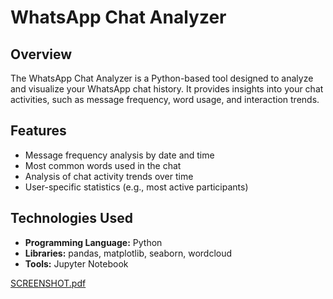 # WhatsApp Chat Analyzer

## Overview
The WhatsApp Chat Analyzer is a Python-based tool designed to analyze and visualize your WhatsApp chat history. It provides insights into your chat activities, such as message frequency, word usage, and interaction trends.

## Features
- Message frequency analysis by date and time
- Most common words used in the chat
- Analysis of chat activity trends over time
- User-specific statistics (e.g., most active participants)

## Technologies Used
- **Programming Language:** Python
- **Libraries:** pandas, matplotlib, seaborn, wordcloud
- **Tools:** Jupyter Notebook


[SCREENSHOT.pdf](https://github.com/user-attachments/files/16844943/SCREENSHOT.pdf)
